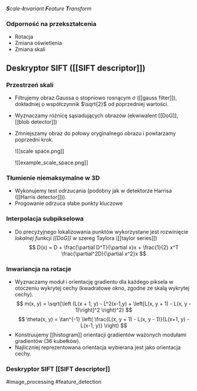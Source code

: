 ***S**cale-**I**nvariant **F**eature **T**ransform* 
### Odporność na przekształcenia
- Rotacja
- Zmiana oświetlenia
- Zmiana skali

## Deskryptor SIFT ([[SIFT descriptor]])

### Przestrzeń skali
- Filtrujemy obraz Gaussa o stopniowo rosnącym $\sigma$ ([[gauss filter]]), dokładniej o współczynnik $\sqrt{2}$ od poprzedniej wartości.
- Wyznaczamy różnicę sąsiadujących obrazów (ekwiwalent [[DoG]], [[blob detector]])
- Zmniejszamy obraz do połowy oryginalnego obrazu i powtarzamy poprzedni krok.

	![[scale space.png]]

	![[example_scale_space.png]]

### Tłumienie niemaksymalne w 3D
- Wykonujemy test odrzucania (podobny jak w detektorze Harrisa ([[Harris detector]])).
- Progowanie odrzuca słabe punkty kluczowe
### Interpolacja subpikselowa
- Do precyzyjnego lokalizowania punktów wykorzystane jest rozwinięcie *lokalnej funkcji [[DoG]]* w szereg Taylora ([[taylor series]])
$$
D(x) = D + \frac{\partial D^T}{\partial x}x + 
\frac{1}{2} x^T \frac{\partial^2D}{\partial x^2}x
$$
### Inwariancja na rotacje
- Wyznaczamy moduł i orientację gradientu dla każdego piksela w otoczeniu wykrytej cechy (kwadratowe okno, zgodne ze skalą wykrytej cechy).
$$
m(x, y) = \sqrt{\left 
(L(x + 1, y) - L^2(x-1,y) + \left[L(x, y + 1) - L(x, y - 1)\right]^2
\right)^2}
$$
$$
\theta(x, y) = \tan^{-1} \left(
\frac{L(x, y + 1) - L(x, y - 1)}{L(x+1, y) - L(x-1, y)}
\right)
$$
- Konstruujemy [[histogram]] orientacji gradientów ważonych modułami gradientów (36 kubełków).
- Najliczniej reprezentowana orientacja wybierana jest jako orientacja cechy.

### Deskryptor SIFT [[SIFT descriptor]]

#image_processing #feature_detection 